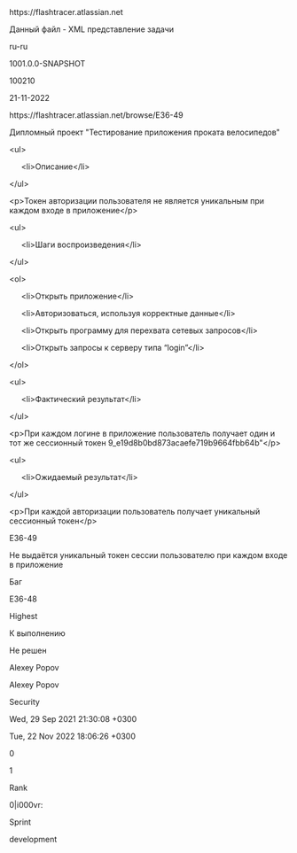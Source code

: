 ﻿<!--

RSS generated by JIRA (1001.0.0-SNAPSHOT#100210-sha1:eab5823fbe61ae61303baa14f059e2cc747a5b5a) at Tue Nov 22 15:14:40 UTC 2022

It is possible to restrict the fields that are returned in this document by specifying the 'field' parameter in your request.

For example, to request only the issue key and summary add field=key&field=summary to the URL of your request.

-->

<rss version="0.92" >

<channel>

<title>Jira</title>

<link>https://flashtracer.atlassian.net</link>

<description>Данный файл - XML представление задачи</description>

<language>ru-ru</language>    <build-info>

<version>1001.0.0-SNAPSHOT</version>

<build-number>100210</build-number>

<build-date>21-11-2022</build-date>

</build-info>

<item>

<title>[E36-49] &#1053;&#1077; &#1074;&#1099;&#1076;&#1072;&#1105;&#1090;&#1089;&#1103; &#1091;&#1085;&#1080;&#1082;&#1072;&#1083;&#1100;&#1085;&#1099;&#1081; &#1090;&#1086;&#1082;&#1077;&#1085; &#1089;&#1077;&#1089;&#1089;&#1080;&#1080; &#1087;&#1086;&#1083;&#1100;&#1079;&#1086;&#1074;&#1072;&#1090;&#1077;&#1083;&#1102; &#1087;&#1088;&#1080; &#1082;&#1072;&#1078;&#1076;&#1086;&#1084; &#1074;&#1093;&#1086;&#1076;&#1077; &#1074; &#1087;&#1088;&#1080;&#1083;&#1086;&#1078;&#1077;&#1085;&#1080;&#1077;</title>

<link>https://flashtracer.atlassian.net/browse/E36-49</link>

<project id="10003" key="E36">&#1044;&#1080;&#1087;&#1083;&#1086;&#1084;&#1085;&#1099;&#1081; &#1087;&#1088;&#1086;&#1077;&#1082;&#1090; &quot;&#1058;&#1077;&#1089;&#1090;&#1080;&#1088;&#1086;&#1074;&#1072;&#1085;&#1080;&#1077; &#1087;&#1088;&#1080;&#1083;&#1086;&#1078;&#1077;&#1085;&#1080;&#1103; &#1087;&#1088;&#1086;&#1082;&#1072;&#1090;&#1072; &#1074;&#1077;&#1083;&#1086;&#1089;&#1080;&#1087;&#1077;&#1076;&#1086;&#1074;&quot;</project>

<description>&lt;ul&gt;

`	`&lt;li&gt;&#1054;&#1087;&#1080;&#1089;&#1072;&#1085;&#1080;&#1077;&lt;/li&gt;

&lt;/ul&gt;


&lt;p&gt;&#1058;&#1086;&#1082;&#1077;&#1085; &#1072;&#1074;&#1090;&#1086;&#1088;&#1080;&#1079;&#1072;&#1094;&#1080;&#1080; &#1087;&#1086;&#1083;&#1100;&#1079;&#1086;&#1074;&#1072;&#1090;&#1077;&#1083;&#1103; &#1085;&#1077; &#1103;&#1074;&#1083;&#1103;&#1077;&#1090;&#1089;&#1103; &#1091;&#1085;&#1080;&#1082;&#1072;&#1083;&#1100;&#1085;&#1099;&#1084; &#1087;&#1088;&#1080; &#1082;&#1072;&#1078;&#1076;&#1086;&#1084; &#1074;&#1093;&#1086;&#1076;&#1077; &#1074; &#1087;&#1088;&#1080;&#1083;&#1086;&#1078;&#1077;&#1085;&#1080;&#1077;&lt;/p&gt;

&lt;ul&gt;

`	`&lt;li&gt;&#1064;&#1072;&#1075;&#1080; &#1074;&#1086;&#1089;&#1087;&#1088;&#1086;&#1080;&#1079;&#1074;&#1077;&#1076;&#1077;&#1085;&#1080;&#1103;&lt;/li&gt;

&lt;/ul&gt;


&lt;ol&gt;

`	`&lt;li&gt;&#1054;&#1090;&#1082;&#1088;&#1099;&#1090;&#1100; &#1087;&#1088;&#1080;&#1083;&#1086;&#1078;&#1077;&#1085;&#1080;&#1077;&lt;/li&gt;

`	`&lt;li&gt;&#1040;&#1074;&#1090;&#1086;&#1088;&#1080;&#1079;&#1086;&#1074;&#1072;&#1090;&#1100;&#1089;&#1103;, &#1080;&#1089;&#1087;&#1086;&#1083;&#1100;&#1079;&#1091;&#1103; &#1082;&#1086;&#1088;&#1088;&#1077;&#1082;&#1090;&#1085;&#1099;&#1077; &#1076;&#1072;&#1085;&#1085;&#1099;&#1077;&lt;/li&gt;

`	`&lt;li&gt;&#1054;&#1090;&#1082;&#1088;&#1099;&#1090;&#1100; &#1087;&#1088;&#1086;&#1075;&#1088;&#1072;&#1084;&#1084;&#1091; &#1076;&#1083;&#1103; &#1087;&#1077;&#1088;&#1077;&#1093;&#1074;&#1072;&#1090;&#1072; &#1089;&#1077;&#1090;&#1077;&#1074;&#1099;&#1093; &#1079;&#1072;&#1087;&#1088;&#1086;&#1089;&#1086;&#1074;&lt;/li&gt;

`	`&lt;li&gt;&#1054;&#1090;&#1082;&#1088;&#1099;&#1090;&#1100; &#1079;&#1072;&#1087;&#1088;&#1086;&#1089;&#1099; &#1082; &#1089;&#1077;&#1088;&#1074;&#1077;&#1088;&#1091; &#1090;&#1080;&#1087;&#1072; &#8220;login&#8221;&lt;/li&gt;

&lt;/ol&gt;


&lt;ul&gt;

`	`&lt;li&gt;&#1060;&#1072;&#1082;&#1090;&#1080;&#1095;&#1077;&#1089;&#1082;&#1080;&#1081; &#1088;&#1077;&#1079;&#1091;&#1083;&#1100;&#1090;&#1072;&#1090;&lt;/li&gt;

&lt;/ul&gt;


&lt;p&gt;&#1055;&#1088;&#1080; &#1082;&#1072;&#1078;&#1076;&#1086;&#1084; &#1083;&#1086;&#1075;&#1080;&#1085;&#1077; &#1074; &#1087;&#1088;&#1080;&#1083;&#1086;&#1078;&#1077;&#1085;&#1080;&#1077; &#1087;&#1086;&#1083;&#1100;&#1079;&#1086;&#1074;&#1072;&#1090;&#1077;&#1083;&#1100; &#1087;&#1086;&#1083;&#1091;&#1095;&#1072;&#1077;&#1090; &#1086;&#1076;&#1080;&#1085; &#1080; &#1090;&#1086;&#1090; &#1078;&#1077; &#1089;&#1077;&#1089;&#1089;&#1080;&#1086;&#1085;&#1085;&#1099;&#1081; &#1090;&#1086;&#1082;&#1077;&#1085; 9\_e19d8b0bd873acaefe719b9664fbb64b&quot;&lt;/p&gt;

&lt;ul&gt;

`	`&lt;li&gt;&#1054;&#1078;&#1080;&#1076;&#1072;&#1077;&#1084;&#1099;&#1081; &#1088;&#1077;&#1079;&#1091;&#1083;&#1100;&#1090;&#1072;&#1090;&lt;/li&gt;

&lt;/ul&gt;


&lt;p&gt;&#1055;&#1088;&#1080; &#1082;&#1072;&#1078;&#1076;&#1086;&#1081; &#1072;&#1074;&#1090;&#1086;&#1088;&#1080;&#1079;&#1072;&#1094;&#1080;&#1080; &#1087;&#1086;&#1083;&#1100;&#1079;&#1086;&#1074;&#1072;&#1090;&#1077;&#1083;&#1100; &#1087;&#1086;&#1083;&#1091;&#1095;&#1072;&#1077;&#1090; &#1091;&#1085;&#1080;&#1082;&#1072;&#1083;&#1100;&#1085;&#1099;&#1081; &#1089;&#1077;&#1089;&#1089;&#1080;&#1086;&#1085;&#1085;&#1099;&#1081; &#1090;&#1086;&#1082;&#1077;&#1085;&lt;/p&gt;</description>

<environment></environment>

<key id="10145">E36-49</key>

<summary>&#1053;&#1077; &#1074;&#1099;&#1076;&#1072;&#1105;&#1090;&#1089;&#1103; &#1091;&#1085;&#1080;&#1082;&#1072;&#1083;&#1100;&#1085;&#1099;&#1081; &#1090;&#1086;&#1082;&#1077;&#1085; &#1089;&#1077;&#1089;&#1089;&#1080;&#1080; &#1087;&#1086;&#1083;&#1100;&#1079;&#1086;&#1074;&#1072;&#1090;&#1077;&#1083;&#1102; &#1087;&#1088;&#1080; &#1082;&#1072;&#1078;&#1076;&#1086;&#1084; &#1074;&#1093;&#1086;&#1076;&#1077; &#1074; &#1087;&#1088;&#1080;&#1083;&#1086;&#1078;&#1077;&#1085;&#1080;&#1077;</summary>

<type id="10015" iconUrl="https://flashtracer.atlassian.net/rest/api/2/universal\_avatar/view/type/issuetype/avatar/10303?size=medium">&#1041;&#1072;&#1075;</type>

<parent id="10144">E36-48</parent>

<priority id="1" iconUrl="https://flashtracer.atlassian.net/images/icons/priorities/highest.svg">Highest</priority>

<status id="10009" iconUrl="https://flashtracer.atlassian.net/" description="&#1069;&#1090;&#1086;&#1090; &#1089;&#1090;&#1072;&#1090;&#1091;&#1089; &#1091;&#1087;&#1088;&#1072;&#1074;&#1083;&#1103;&#1077;&#1090;&#1089;&#1103; &#1085;&#1072; &#1074;&#1085;&#1091;&#1090;&#1088;&#1077;&#1085;&#1085;&#1077;&#1084; &#1091;&#1088;&#1086;&#1074;&#1085;&#1077; &#1089; &#1087;&#1086;&#1084;&#1086;&#1097;&#1100;&#1102; JIRA Software.">&#1050; &#1074;&#1099;&#1087;&#1086;&#1083;&#1085;&#1077;&#1085;&#1080;&#1102;</status>

<statusCategory id="2" key="new" colorName="blue-gray"/>

<resolution id="-1">Не решен</resolution>

<assignee accountid="61025d79a539cb00684560c0">Alexey Popov</assignee>

<reporter accountid="61025d79a539cb00684560c0">Alexey Popov</reporter>

<labels>

<label>Security</label>

</labels>

<created>Wed, 29 Sep 2021 21:30:08 +0300</created>

<updated>Tue, 22 Nov 2022 18:06:26 +0300</updated>

<due></due>

<votes>0</votes>

<watches>1</watches>

<attachments>

</attachments>

<subtasks>

</subtasks>

<customfields>

<customfield id="customfield\_10019" key="com.pyxis.greenhopper.jira:gh-lexo-rank">

<customfieldname>Rank</customfieldname>

<customfieldvalues>

<customfieldvalue>0|i000vr:</customfieldvalue>

</customfieldvalues>

</customfield>

<customfield id="customfield\_10020" key="com.pyxis.greenhopper.jira:gh-sprint">

<customfieldname>Sprint</customfieldname>

<customfieldvalues>

</customfieldvalues>

</customfield>

<customfield id="customfield\_10000" key="com.atlassian.jira.plugins.jira-development-integration-plugin:devsummarycf">

<customfieldname>development</customfieldname>

<customfieldvalues>

</customfieldvalues>

</customfield>

</customfields>

</item>

</channel>

</rss>

